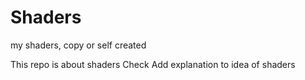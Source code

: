 # Shaders
 my shaders, copy or self created

This repo is about shaders
Check 
Add explanation to idea of shaders